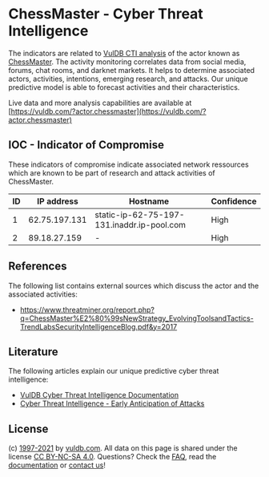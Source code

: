 # ChessMaster - Cyber Threat Intelligence

The indicators are related to [VulDB CTI analysis](https://vuldb.com/?doc.cti) of the actor known as [ChessMaster](https://vuldb.com/?actor.chessmaster). The activity monitoring correlates data from social media, forums, chat rooms, and darknet markets. It helps to determine associated actors, activities, intentions, emerging research, and attacks. Our unique predictive model is able to forecast activities and their characteristics.

Live data and more analysis capabilities are available at [https://vuldb.com/?actor.chessmaster](https://vuldb.com/?actor.chessmaster)

## IOC - Indicator of Compromise

These indicators of compromise indicate associated network ressources which are known to be part of research and attack activities of ChessMaster.

ID | IP address | Hostname | Confidence
-- | ---------- | -------- | ----------
1 | 62.75.197.131 | static-ip-62-75-197-131.inaddr.ip-pool.com | High
2 | 89.18.27.159 | - | High

## References

The following list contains external sources which discuss the actor and the associated activities:

* https://www.threatminer.org/report.php?q=ChessMaster%E2%80%99sNewStrategy_EvolvingToolsandTactics-TrendLabsSecurityIntelligenceBlog.pdf&y=2017

## Literature

The following articles explain our unique predictive cyber threat intelligence:

* [VulDB Cyber Threat Intelligence Documentation](https://vuldb.com/?doc.cti)
* [Cyber Threat Intelligence - Early Anticipation of Attacks](https://www.scip.ch/en/?labs.20201022)

## License

(c) [1997-2021](https://vuldb.com/?doc.changelog) by [vuldb.com](https://vuldb.com/?doc.about). All data on this page is shared under the license [CC BY-NC-SA 4.0](https://creativecommons.org/licenses/by-nc-sa/4.0/). Questions? Check the [FAQ](https://vuldb.com/?doc.faq), read the [documentation](https://vuldb.com/?doc) or [contact us](https://vuldb.com/?contact)!
